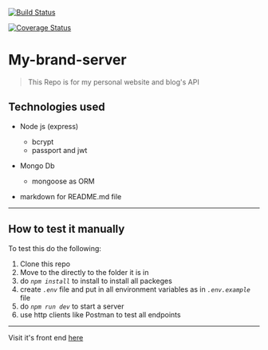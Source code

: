 [![Build Status](https://travis-ci.org/mansurissa/My-brand-server.svg?branch=develop)](https://travis-ci.org/mansurissa/My-brand-server)

[![Coverage Status](https://coveralls.io/repos/github/mansurissa/My-brand-server/badge.svg?branch=develop)](https://coveralls.io/github/mansurissa/My-brand-server?branch=develop)

# My-brand-server

> This Repo is for my personal website and blog's API

## Technologies used

- Node js (express)
  - bcrypt
  - passport and jwt
- Mongo Db

  - mongoose as ORM

- markdown for README.md file

---

## How to test it manually

To test this do the following:

1. Clone this repo
1. Move to the directly to the folder it is in
1. do _`npm install`_ to install to install all packeges
1. create _`.env`_ file and put in all environment variables as in _`.env.example`_ file
1. do _`npm run dev`_ to start a server
1. use http clients like Postman to test all endpoints

---

Visit it's front end [here](issa-brand.netlify.app)
